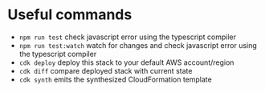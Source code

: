 # Useful commands

 * `npm run test`         check javascript error using the typescript compiler
 * `npm run test:watch`   watch for changes and check javascript error using the typescript compiler
 * `cdk deploy`           deploy this stack to your default AWS account/region
 * `cdk diff`             compare deployed stack with current state
 * `cdk synth`            emits the synthesized CloudFormation template
